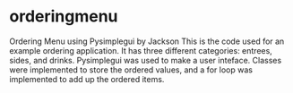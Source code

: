# orderingmenu
Ordering Menu using Pysimplegui by Jackson
This is the code used for an example ordering application. It has three different categories: entrees, sides, and drinks. Pysimplegui was used to make a user inteface. Classes were implemented to store the ordered values, and a for loop was implemented to add up the ordered items. 
